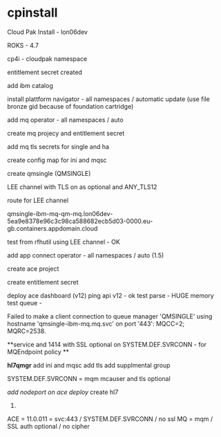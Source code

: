# cpinstall

Cloud Pak Install - lon06dev

ROKS - 4.7

cp4i - cloudpak namespace

entitlement secret created

add ibm catalog

install plattform navigator - all namespaces / automatic update (use file bronze gid because of foundation cartridge)

add mq operator - all namespaces / auto

create mq projecy and entitlement secret

add mq tls secrets for single and ha

create config map for ini and mqsc

create qmsingle (QMSINGLE)

LEE channel with TLS on as optional and ANY_TLS12

route for LEE channel

qmsingle-ibm-mq-qm-mq.lon06dev-5ea9e8378e96c3c98ca588682ecb5d03-0000.eu-gb.containers.appdomain.cloud

test from rfhutil using LEE channel - OK


add app connect operator - all namespaces / auto (1.5)

create ace project

create entitlement secret

deploy ace dashboard (v12)
ping api v12 - ok
test parse - HUGE memory
test queue - 

Failed to make a client connection to queue manager 'QMSINGLE' using hostname 'qmsingle-ibm-mq.mq.svc' on port '443': MQCC=2; MQRC=2538.

**service and 1414 with SSL optional on SYSTEM.DEF.SVRCONN - for MQEndpoint policy **


**hl7qmgr**
add ini and mqsc
add tls
add supplmental group

SYSTEM.DEF.SVRCONN  = mqm mcauser and tls optional

*add nodeport on ace deploy*
create hl7









1.
ACE  = 11.0.011 = svc:443 / SYSTEM.DEF.SVRCONN / no ssl
MQ = mqm / SSL auth optional / no cipher


